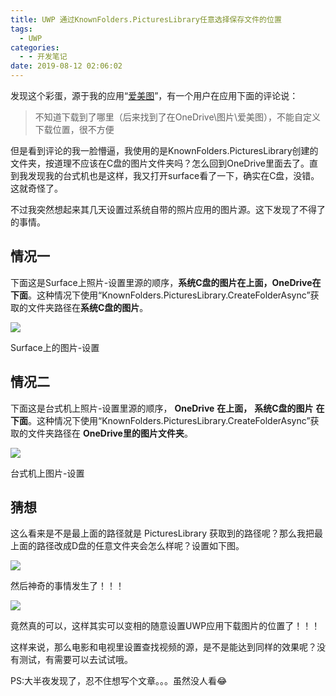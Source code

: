 ```yaml
---
title: UWP 通过KnownFolders.PicturesLibrary任意选择保存文件的位置
tags:
  - UWP
categories:
  - - 开发笔记
date: 2019-08-12 02:06:02
---
```


发现这个彩蛋，源于我的应用“[爱美图](https://www.microsoft.com/store/apps/9NJLDD2934RK)”，有一个用户在应用下面的评论说：

> 不知道下载到了哪里（后来找到了在OneDrive\\图片\\爱美图），不能自定义下载位置，很不方便

但是看到评论的我一脸懵逼，我使用的是KnownFolders.PicturesLibrary创建的文件夹，按道理不应该在C盘的图片文件夹吗？怎么回到OneDrive里面去了。直到我发现我的台式机也是这样，我又打开surface看了一下，确实在C盘，没错。这就奇怪了。

不过我突然想起来其几天设置过系统自带的照片应用的图片源。这下发现了不得了的事情。

## 情况一

下面这是Surface上照片-设置里源的顺序，**系统C盘的图片在上面，OneDrive在下面**。这种情况下使用“KnownFolders.PicturesLibrary.CreateFolderAsync”获取的文件夹路径在**系统C盘的图片**。

![](https://hcdyxa.sn.files.1drv.com/y4mzkjNsG-tpTvio79mCThbU37CND_pGGIJnaDWDOG1QTDdP0o3TfM8leTFmVMbJ3O5i1ivi2fE5E_3BHTvnWpordTBagaLNrkeWYPD89q1LFby9vRmaqW_eI7w1bIc1-7vWSkQlvovFvO8klhFDAYpmGLG1XvcZUSDZdCWv61AJsGkJfUAALk05ATj0Ce92ooSJCVM3wUzL7WUC6p0N721_A?width=2052&height=1602&cropmode=none)

Surface上的图片-设置

## 情况二

下面这是台式机上照片-设置里源的顺序， **OneDrive** **在上面，** **系统C盘的图片** **在下面**。这种情况下使用“KnownFolders.PicturesLibrary.CreateFolderAsync”获取的文件夹路径在 **OneDrive里的图片文件夹**。

![](https://vivpra.sn.files.1drv.com/y4m3IyimbjuY6ekwvokukg2zZIWsrOB6oIm0nz3mQfOJWJFDRWasE_aHec_NeIkRRqAIxWQcJrOvjhfdNunO3OY_Mua6FGO-JbzXt5NWrXPaUWFxRbkr32QffXdnkrqrN0uB7Jhedd6M5y5r76RKymzWtt0wH-l9wyoEeKVd-xIqVT-EVT6MGsBqeTvY2rBObZuHvCf-2p8TtlNraMFqNNqdw?width=2052&height=1602&cropmode=none)

台式机上图片-设置

## 猜想

这么看来是不是最上面的路径就是 PicturesLibrary 获取到的路径呢？那么我把最上面的路径改成D盘的任意文件夹会怎么样呢？设置如下图。

![](https://yt5mza.sn.files.1drv.com/y4m3LywuxIyH7ydcg6tJ24Np6L0_vz5RoTbvTdHcjbLHxPkIUOcvDF-NdFBTFAcjYSNHM9Vi8edR7b-rPSf7ez0lxKgk7izYGUx-LmQj3E5JU_5dORmy9_XKgmxqpTQ_NMeqIYWRgiywd-ksP2qYMhN3QWTKYvct8hLcmEfeOMqy_h_WF8ZVCCwjMmPFKIm7_CIlNaq8Tut2QAtP00CtD7aEw?width=2052&height=1602&cropmode=none)

然后神奇的事情发生了！！！

![](https://zlpzbg.sn.files.1drv.com/y4mH8I53tG-7Hi_BM0YGK0B6UwP4RDwChn2ani8IllUmZxbD1-X76JxjEnWDBEIxzdYmPo2XIK4Fs8BdY9A__Erf5eC1Z8w2JPndhjFTOCxDd6Adjkyx5GKpOLS4ctVJ83HgwPiQK8jeSaYBMYtRCq1UqjtPogSucjoobH12M3dLNc_sS7sMgF8KKOw5V2EoEpCAqDOygz3dOJxSnkRpcexsg?width=2736&height=1824&cropmode=none)

竟然真的可以，这样其实可以变相的随意设置UWP应用下载图片的位置了！！！

这样来说，那么电影和电视里设置查找视频的源，是不是能达到同样的效果呢？没有测试，有需要可以去试试哦。

PS:大半夜发现了，忍不住想写个文章。。。虽然没人看😂